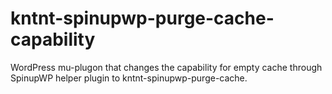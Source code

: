 # kntnt-spinupwp-purge-cache-capability
WordPress mu-plugon that changes the capability for empty cache through SpinupWP helper plugin to kntnt-spinupwp-purge-cache.
